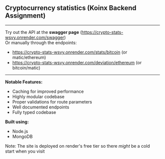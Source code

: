 ## Cryptocurrency statistics (Koinx Backend Assignment)

---

Try out the API at the **swagger page** (https://crypto-stats-wsvy.onrender.com/swagger)  
Or manually through the endpoints:
- https://crypto-stats-wsvy.onrender.com/stats/bitcoin (or matic/ethereum)
- https://crypto-stats-wsvy.onrender.com/deviation/ethereum (or bitcoin/matic)

---

**Notable Features:**
- Caching for improved performance
- Highly modular codebase
- Proper validations for route parameters
- Well documented endpoints
- Fully typed codebase

**Built using:**
- Node.js
- MongoDB

Note: The site is deployed on render's free tier so there *might* be a cold start when you visit
